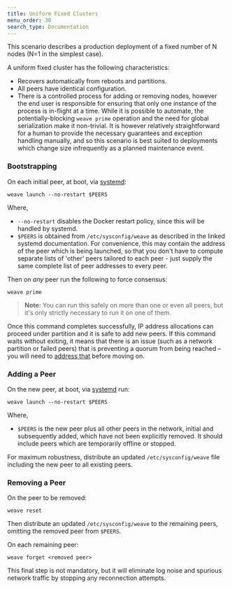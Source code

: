 ```yaml
---
title: Uniform Fixed Clusters
menu_order: 30
search_type: Documentation
---
```


This scenario describes a production deployment of a fixed number of N
nodes (N=1 in the simplest case). 

A uniform fixed cluster has the following characteristics:

* Recovers automatically from reboots and partitions.
* All peers have identical configuration.
* There is a controlled process for adding or removing nodes, however
  the end user is responsible for ensuring that only one instance of
  the process is in-flight at a time. While it is possible to
  automate, the potentially-blocking `weave prime` operation and the
  need for global serialization make it non-trivial. It is however
  relatively straightforward for a human to provide the necessary
  guarantees and exception handling manually, and so this scenario is best
  suited to deployments which change size infrequently as a planned
  maintenance event.

### Bootstrapping

On each initial peer, at boot, via
[systemd](/site/install/systemd.md):

    weave launch --no-restart $PEERS

Where,

* `--no-restart` disables the Docker restart policy, since this will be
  handled by systemd.
* `$PEERS` is obtained from `/etc/sysconfig/weave` as described in the
  linked systemd documentation. For convenience, this may contain the
  address of the peer which is being launched, so that you don't have
  to compute separate lists of 'other' peers tailored to each peer -
  just supply the same complete list of peer addresses to every peer.

Then on _any_ peer run the following to force consensus:

    weave prime

>**Note:** You can run this safely on more than one or
even all peers, but it's only strictly necessary to run it on one of
them. 

Once this command completes successfully, IP address
allocations can proceed under partition and it is safe to add new
peers. If this command waits without exiting, it means that there is an issue (such
as a network partition or failed peers) that is preventing a quorum
from being reached – you will need to [address
that](/site/troubleshooting.md) before moving on.

### Adding a Peer

On the new peer, at boot, via
[systemd](/site/install/systemd.md) run:

    weave launch --no-restart $PEERS

Where, 

* `$PEERS` is the new peer plus all other peers in the network,
initial and subsequently added, which have not been explicitly
removed. It should include peers which are temporarily offline or
stopped.

For maximum robustness, distribute an updated
`/etc/sysconfig/weave` file including the new peer to all existing
peers.

### Removing a Peer

On the peer to be removed:

    weave reset

Then distribute an updated `/etc/sysconfig/weave` to the remaining
peers, omitting the removed peer from `$PEERS`.

On each remaining peer:

    weave forget <removed peer>

This final step is not mandatory, but it will eliminate log noise and
spurious network traffic by stopping any reconnection attempts.
